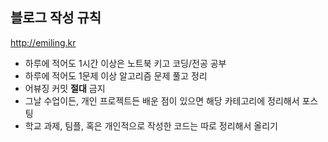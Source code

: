 블로그 작성 규칙
----------
<http://emiling.kr>
* 하루에 적어도 1시간 이상은 노트북 키고 코딩/전공 공부
* 하루에 적어도 1문제 이상 알고리즘 문제 풀고 정리 
* 어뷰징 커밋 **절대** 금지
* 그날 수업이든, 개인 프로젝트든 배운 점이 있으면 해당 카테고리에 정리해서 포스팅
* 학교 과제, 팀플, 혹은 개인적으로 작성한 코드는 따로 정리해서 올리기
